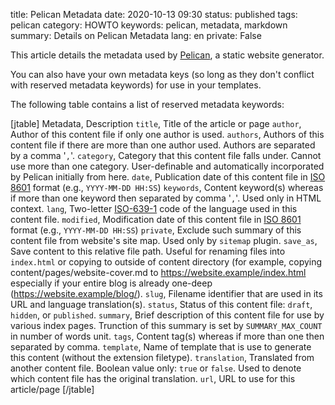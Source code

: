 title: Pelican Metadata
date: 2020-10-13 09:30
status: published
tags: pelican
category: HOWTO
keywords: pelican, metadata, markdown
summary: Details on Pelican Metadata
lang: en
private: False

This article details the metadata used by
[Pelican](https://github/getpelican/pelican), a static website generator.

You can also have your own metadata keys (so long as they don't conflict with reserved metadata keywords) for use in your templates. 

The following table contains a list of reserved metadata keywords:

[jtable]
Metadata, Description
`title`, Title of the article or page
`author`, Author of this content file if only one author is used.
`authors`, Authors of this content file if there are more than one author used.  Authors are separated by a comma '`,`'.
`category`, Category that this content file falls under.  Cannot use more than one category.  User-definable and automatically incorporated by Pelican initially from here.
`date`, Publication date of this content file in [ISO 8601](https://en.wikipedia.org/wiki/ISO_8601) format (e.g., `YYYY-MM-DD HH:SS`)
`keywords`, Content keyword(s) whereas if more than one keyword then separated by comma '`,`'.  Used only in HTML context.
`lang`, Two-letter [ISO-639-1](https://en.wikipedia.org/wiki/List_of_ISO_639-1_codes) code of the language used in this content file.
`modified`, Modification date of this content file in [ISO 8601](https://en.wikipedia.org/wiki/ISO_8601) format (e.g., `YYYY-MM-DD HH:SS`)
`private`, Exclude such summary of this content file from website's site map.  Used only by `sitemap` plugin.
`save_as`, Save content to this relative file path.  Useful for renaming files into `index.html` or copying to outside of content directory (for example, copying content/pages/website-cover.md to https://website.example/index.html especially if your entire blog is already one-deep (https://website.example/blog/).
`slug`, Filename identifier that are used in its URL and language translation(s).
`status`, Status of this content file: `draft`, `hidden`, or `published`.
`summary`, Brief description of this content file for use by various index pages. Trunction of this summary is set by `SUMMARY_MAX_COUNT` in number of words unit.
`tags`, Content tag(s) whereas if more than one then separated by comma.
`template`, Name of template that is use to generate this content (without the extension filetype).
`translation`, Translated from another content file. Boolean value only: `true` or `false`.  Used to denote which content file has the original translation.
`url`, URL to use for this article/page
[/jtable]
